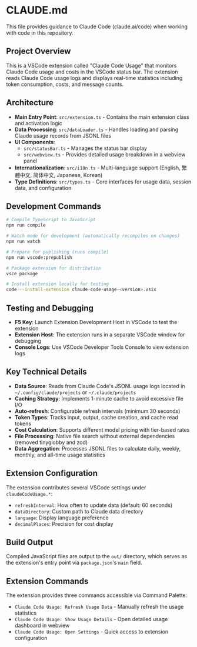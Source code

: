 # CLAUDE.md

This file provides guidance to Claude Code (claude.ai/code) when working with code in this repository.

## Project Overview

This is a VSCode extension called "Claude Code Usage" that monitors Claude Code usage and costs in the VSCode status bar. The extension reads Claude Code usage logs and displays real-time statistics including token consumption, costs, and message counts.

## Architecture

- **Main Entry Point**: `src/extension.ts` - Contains the main extension class and activation logic
- **Data Processing**: `src/dataLoader.ts` - Handles loading and parsing Claude usage records from JSONL files
- **UI Components**: 
  - `src/statusBar.ts` - Manages the status bar display
  - `src/webview.ts` - Provides detailed usage breakdown in a webview panel
- **Internationalization**: `src/i18n.ts` - Multi-language support (English, 繁體中文, 简体中文, Japanese, Korean)
- **Type Definitions**: `src/types.ts` - Core interfaces for usage data, session data, and configuration

## Development Commands

```bash
# Compile TypeScript to JavaScript
npm run compile

# Watch mode for development (automatically recompiles on changes)
npm run watch

# Prepare for publishing (runs compile)
npm run vscode:prepublish

# Package extension for distribution
vsce package

# Install extension locally for testing
code --install-extension claude-code-usage-<version>.vsix
```

## Testing and Debugging

- **F5 Key**: Launch Extension Development Host in VSCode to test the extension
- **Extension Host**: The extension runs in a separate VSCode window for debugging
- **Console Logs**: Use VSCode Developer Tools Console to view extension logs

## Key Technical Details

- **Data Source**: Reads from Claude Code's JSONL usage logs located in `~/.config/claude/projects` or `~/.claude/projects`
- **Caching Strategy**: Implements 1-minute cache to avoid excessive file I/O
- **Auto-refresh**: Configurable refresh intervals (minimum 30 seconds)
- **Token Types**: Tracks input, output, cache creation, and cache read tokens
- **Cost Calculation**: Supports different model pricing with tier-based rates
- **File Processing**: Native file search without external dependencies (removed tinyglobby and zod)
- **Data Aggregation**: Processes JSONL files to calculate daily, weekly, monthly, and all-time usage statistics

## Extension Configuration

The extension contributes several VSCode settings under `claudeCodeUsage.*`:
- `refreshInterval`: How often to update data (default: 60 seconds)
- `dataDirectory`: Custom path to Claude data directory
- `language`: Display language preference
- `decimalPlaces`: Precision for cost display

## Build Output

Compiled JavaScript files are output to the `out/` directory, which serves as the extension's entry point via `package.json`'s `main` field.

## Extension Commands

The extension provides three commands accessible via Command Palette:
- `Claude Code Usage: Refresh Usage Data` - Manually refresh the usage statistics
- `Claude Code Usage: Show Usage Details` - Open detailed usage dashboard in webview
- `Claude Code Usage: Open Settings` - Quick access to extension configuration